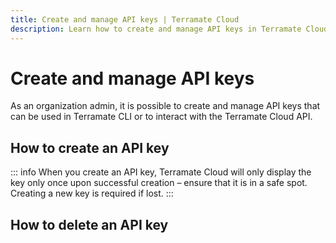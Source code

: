 ```yaml
---
title: Create and manage API keys | Terramate Cloud
description: Learn how to create and manage API keys in Terramate Cloud.
---
```


# Create and manage API keys

As an organization admin, it is possible to create and manage API keys that can be used in Terramate CLI or to interact
with the Terramate Cloud API.

## How to create an API key

::: info
When you create an API key, Terramate Cloud will only display the key only once upon successful creation – ensure that it is in a safe spot.
Creating a new key is required if lost.
:::

## How to delete an API key

